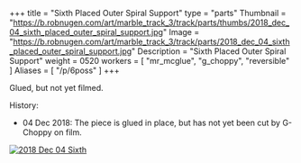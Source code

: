 +++
title = "Sixth Placed Outer Spiral Support"
type = "parts"
Thumbnail = "https://b.robnugen.com/art/marble_track_3/track/parts/thumbs/2018_dec_04_sixth_placed_outer_spiral_support.jpg"
Image = "https://b.robnugen.com/art/marble_track_3/track/parts/2018_dec_04_sixth_placed_outer_spiral_support.jpg"
Description = "Sixth Placed Outer Spiral Support"
weight = 0520
workers = [
    "mr_mcglue",
    "g_choppy",
    "reversible"
]
Aliases = [
    "/p/6poss"
]
+++

Glued, but not yet filmed.

History:

* 04 Dec 2018: The piece is glued in place, but has not yet been cut by G-Choppy on film.

[![2018 Dec 04 Sixth](//b.robnugen.com/art/marble_track_3/track/parts/thumbs/2018_dec_04_sixth_placed_outer_spiral_support.jpg)](//b.robnugen.com/art/marble_track_3/track/parts/2018_dec_04_sixth_placed_outer_spiral_support.jpg)
